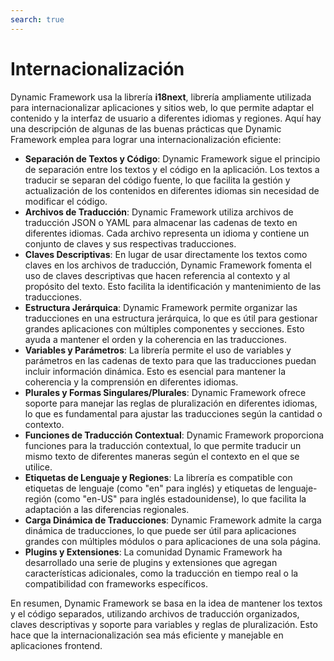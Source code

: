 ```yaml
---
search: true
---
```


# Internacionalización

Dynamic Framework usa la librería **i18next**, librería ampliamente utilizada para internacionalizar aplicaciones y sitios web, lo que permite adaptar el contenido y la interfaz de usuario a diferentes idiomas y regiones. Aquí hay una descripción de algunas de las buenas prácticas que Dynamic Framework emplea para lograr una internacionalización eficiente:

- **Separación de Textos y Código**: Dynamic Framework sigue el principio de separación entre los textos y el código en la aplicación. Los textos a traducir se separan del código fuente, lo que facilita la gestión y actualización de los contenidos en diferentes idiomas sin necesidad de modificar el código.
- **Archivos de Traducción**: Dynamic Framework utiliza archivos de traducción JSON o YAML para almacenar las cadenas de texto en diferentes idiomas. Cada archivo representa un idioma y contiene un conjunto de claves y sus respectivas traducciones.
- **Claves Descriptivas**: En lugar de usar directamente los textos como claves en los archivos de traducción, Dynamic Framework fomenta el uso de claves descriptivas que hacen referencia al contexto y al propósito del texto. Esto facilita la identificación y mantenimiento de las traducciones.
- **Estructura Jerárquica**: Dynamic Framework permite organizar las traducciones en una estructura jerárquica, lo que es útil para gestionar grandes aplicaciones con múltiples componentes y secciones. Esto ayuda a mantener el orden y la coherencia en las traducciones.
- **Variables y Parámetros**: La librería permite el uso de variables y parámetros en las cadenas de texto para que las traducciones puedan incluir información dinámica. Esto es esencial para mantener la coherencia y la comprensión en diferentes idiomas.
- **Plurales y Formas Singulares/Plurales**: Dynamic Framework ofrece soporte para manejar las reglas de pluralización en diferentes idiomas, lo que es fundamental para ajustar las traducciones según la cantidad o contexto.
- **Funciones de Traducción Contextual**: Dynamic Framework proporciona funciones para la traducción contextual, lo que permite traducir un mismo texto de diferentes maneras según el contexto en el que se utilice.
- **Etiquetas de Lenguaje y Regiones**: La librería es compatible con etiquetas de lenguaje (como "en" para inglés) y etiquetas de lenguaje-región (como "en-US" para inglés estadounidense), lo que facilita la adaptación a las diferencias regionales.
- **Carga Dinámica de Traducciones**: Dynamic Framework admite la carga dinámica de traducciones, lo que puede ser útil para aplicaciones grandes con múltiples módulos o para aplicaciones de una sola página.
- **Plugins y Extensiones**: La comunidad Dynamic Framework ha desarrollado una serie de plugins y extensiones que agregan características adicionales, como la traducción en tiempo real o la compatibilidad con frameworks específicos.

En resumen, Dynamic Framework se basa en la idea de mantener los textos y el código separados, utilizando archivos de traducción organizados, claves descriptivas y soporte para variables y reglas de pluralización. Esto hace que la internacionalización sea más eficiente y manejable en aplicaciones frontend.
